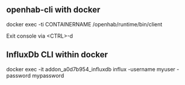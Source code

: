 ## openhab-cli with docker
docker exec -ti CONTAINERNAME /openhab/runtime/bin/client

Exit console via \<CTRL\>-d

## InfluxDb CLI within docker
docker exec -it addon_a0d7b954_influxdb influx -username myuser -password mypassword
